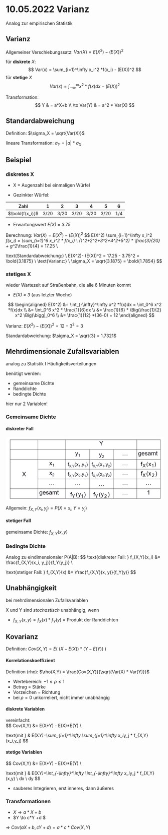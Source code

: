 # 10.05.2022 Varianz

Analog zur empirischen Statistik

## Varianz

Allgemeiner Verschiebungssatz: $Var(X) = E(X^2)-(E(X))^2$

für **diskrete** *X*:
$$
Var(x) = \sum_{i=1}^\infty x_i^2 *f(x_i) - (E(X))^2
$$
für **stetige** *X*
$$
Var(x) = \int_{-\infty}^\infty x^2 *f(x)dx - (E(X))^2
$$

Transformation:
$$
Y & = a*X+b \\
\to Var(Y) & = a^2 * Var(X)
$$


## Standardabweichung

Definition: $\sigma_X = \sqrt{Var(X)}$

lineare Transformation: $\sigma_Y = |a| * \sigma_X$

## Beispiel

### diskretes X

- X  = Augenzahl bei einmaligen Würfel

- Gezinkter Würfel:

| Zahl            | 1    | 2    | 3    | 4    | 5    | 6    |
| --------------- | ---- | ---- | ---- | ---- | ---- | ---- |
| $\bold{f(x_i)}$ | 3/20 | 3/20 | 3/20 | 3/20 | 3/20 | 1/4  |

- Erwartungswert *E(X) = 3.75*

Berechnung: $Var(X) = E(X^2)- (E(X))^2$
$$
E(X^2) \sum_{i=1}^\infty x_i^2 *f(x_i) = \sum_{i=1}^6 x_i^2 * f(x_i) \\
(1^2+2^2+3^2+4^2+5^2) * \frac{3}{20} + g^2*\frac{1}{4} = 17.25 \\

\text{Standardabweichung:} \\
E(X^2)- (E(X))^2 = 17.25 - 3.75^2 = \bold{3.1875} \\
\text{Varianz:} \\
\sigma_X = \sqrt{3.1875} = \bold{1.7854}
$$

### stetiges X

wieder Wartezeit auf Straßenbahn, die alle 6 Minuten kommt

- *E(X) = 3* (aus letzter Woche)

$$
\begin{aligned}
E(X^2) &= \int_{-\infty}^\infty x^2 *f(x)dx  = \int_0^6 x^2 *f(x)dx \\
&= \int_0^6 x^2 * \frac{1}{6}dx \\
&= \frac{1}{6} * \Big(\frac{1}{2} x^2 \Big)\bigg|_0^6 \\
&= \frac{1}{12} *(36-0) = 12
\end{aligned}
$$

Varianz: $E(X^2)-(E(X))^2 = 12-3^2 = 3$

Standardabweichung: $\sigma_X = \sqrt{3} = 1.7321$



## Mehrdimensionale Zufallsvariablen

analog zu Statistik I Häufigkeitsverteilungen

benötigt werden:

- gemeinsame Dichte
- Randdichte
- bedingte Dichte

hier nur 2 Variablen!

### Gemeinsame Dichte

#### diskreter Fall

![2022-05-10_12.36.45](../images/2022-05-10_12.36.45.jpg)

Allgemein: $f_{X,Y}(x_i,y_j)= P(X=x_i,Y=y_j)$

#### stetiger Fall

gemeinsame Dichte: $f_{X,Y} (x,y)$



### Bedingte Dichte

Analog zu eindimensionaler P(A|B):
$$
\text{diskreter Fall: } f_{X,Y}(x_i) &= \frac{f_{X,Y}(x_i, y_j)}{f_Y(y_j)} \\

\text{stetiger Fall: } f_{X,Y}(x) &= \frac{f_{X,Y}(x, y)}{f_Y(y)}
$$

## Unabhängigkeit

bei mehrdimensionalen Zufallsvariablen

X und Y sind *stochastisch* unabhängig, wenn

- $f_{X,Y} (x,y) = f_X(x) * f_Y(y)$ = Produkt der Randdichten

## Kovarianz

Definition: $Cov(X,Y) = E\big( \ (X-E(X)) * \big(Y-E(Y))\ \big)$

#### Korrelationskoeffizient

Definition (rho): $\rho(X,Y) = \frac{Cov(X,Y)}{\sqrt{Var(X) * Var(Y)}}$

- Wertebereich: $-1 \le \rho \le 1$
- Betrag = Stärke
- Vorzeichen = Richtung
- bei $\rho=0$ unkorreliert, nicht immer unabhängig

#### diskrete Variablen

vereinfacht:  
$$
Cov(X,Y) &= E(X*Y) - E(X)*E(Y) \\

\text{mit } & E(X*Y)=\sum_{i=1}^\infty \sum_{j=1}^\infty x_i*y_j * f_{X,Y} (x_i,y_j)
$$

#### stetige Variablen

$$
Cov(X,Y) &= E(X*Y) - E(X)*E(Y) \\

\text{mit } & E(X*Y)=\int_{-\infty}^\infty \int_{-\infty}^\infty x_i*y_j * f_{X,Y} (x,y) \ dx \ dy
$$

- sauberes Integrieren, erst inneres, dann äußeres

### Transformationen 

- $X \to a * X+b$
- $Y \to c*Y +d $

=> $Cov(aX+b, cY+d) = a*c*Cov(X,Y)$


